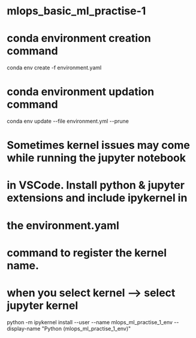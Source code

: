 # mlops_basic_ml_practise-1

# conda environment creation command

conda env create -f environment.yaml

# conda environment updation command

conda env update --file environment.yml --prune

# Sometimes kernel issues may come while running the jupyter notebook
# in VSCode. Install python & jupyter extensions and include ipykernel in 
# the environment.yaml

# command to register the kernel name.
# when you select kernel --> select jupyter kernel 
python -m ipykernel install --user --name mlops_ml_practise_1_env --display-name "Python (mlops_ml_practise_1_env)"

